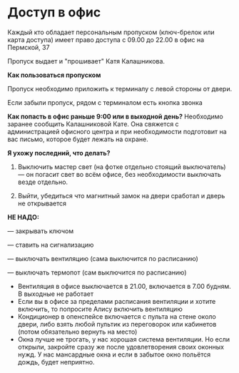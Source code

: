 # Доступ в офис

Каждый кто обладает персональным пропуском (ключ-брелок или карта доступа) имеет право доступа с 09.00 до 22.00 в офис на Пермской, 37

Пропуск выдает и "прошивает" Катя Калашникова.

**Как пользоваться пропуском**

Пропуск необходимо приложить к терминалу с левой стороны от двери.

Если забыли пропуск, рядом с терминалом есть кнопка звонка

**Как попасть в офис раньше 9:00 или в выходной день?** Необходимо заранее сообщить Калашниковой Кате. Она свяжется с администрацией офисного центра и при необходимости подготовит на вас письмо, которое будет лежать на охране. 

**Я ухожу последний, что делать?**


1. Выключить мастер свет (на фотке отдельно стоящий выключатель) — он погасит свет во всём офисе, без необходимости выключать везде отдельно.

2. Выйти, убедиться что магнитный замок на двери сработал и дверь не открывается

**НЕ НАДО:** 

— закрывать ключом 

— ставить на сигнализацию 

— выключать вентиляцию (сама выключится по расписанию) 

— выключать термопот (сам выключится по расписанию)

* Вентиляция в офисе выключается в 21.00, включается в 7.00 будням. В выходные не работает
* Если вы в офисе за пределами расписания вентиляции и хотите включить, то попросите Алису включить вентиляцию
* Кондиционер в опенспейсе включается с пульта на стене около двери, либо взять любой пультик из переговорок или кабинетов (потом обязательно вернуть на место)
* Окна лучше не трогать, у нас хорошая система вентиляции. Но если открыли, закройте сразу же после удовлетворения своих оконных нужд. У нас мансардные окна и если в забытое окно польётся дождь, будет неприятно.
